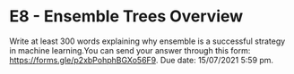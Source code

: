 # E8 - Ensemble Trees Overview

Write at least 300 words explaining why ensemble is a successful strategy in machine learning.You can send your answer through this form: https://forms.gle/p2xbPohphBGXo56F9. Due date: 15/07/2021 5:59 pm.

